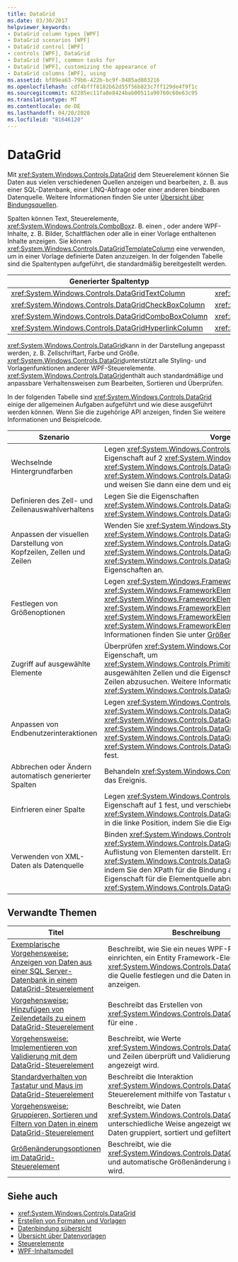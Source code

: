 ```yaml
---
title: DataGrid
ms.date: 03/30/2017
helpviewer_keywords:
- DataGrid column types [WPF]
- DataGrid scenarios [WPF]
- DataGrid control [WPF]
- controls [WPF], DataGrid
- DataGrid [WPF], common tasks for
- DataGrid [WPF], customizing the appearance of
- DataGrid columns [WPF], using
ms.assetid: bf89ea63-79b6-422b-bc9f-0485ad803216
ms.openlocfilehash: cdf4bfff8182b62d55f56b823c7ff129de4f9f1c
ms.sourcegitcommit: 62285ec11fa8e8424bab00511a90760c60e63c95
ms.translationtype: MT
ms.contentlocale: de-DE
ms.lasthandoff: 04/20/2020
ms.locfileid: "81646120"
---
```

# <a name="datagrid"></a>DataGrid
Mit <xref:System.Windows.Controls.DataGrid> dem Steuerelement können Sie Daten aus vielen verschiedenen Quellen anzeigen und bearbeiten, z. B. aus einer SQL-Datenbank, einer LINQ-Abfrage oder einer anderen bindbaren Datenquelle. Weitere Informationen finden Sie unter [Übersicht über Bindungsquellen](../data/binding-sources-overview.md).  
  
 Spalten können Text, Steuerelemente, <xref:System.Windows.Controls.ComboBox>z. B. einen , oder andere WPF-Inhalte, z. B. Bilder, Schaltflächen oder alle in einer Vorlage enthaltenen Inhalte anzeigen. Sie können <xref:System.Windows.Controls.DataGridTemplateColumn> eine verwenden, um in einer Vorlage definierte Daten anzuzeigen. In der folgenden Tabelle sind die Spaltentypen aufgeführt, die standardmäßig bereitgestellt werden.  
  
|Generierter Spaltentyp|Datentyp|  
|---------------------------|---------------|  
|<xref:System.Windows.Controls.DataGridTextColumn>|<xref:System.String>|  
|<xref:System.Windows.Controls.DataGridCheckBoxColumn>|<xref:System.Boolean>|  
|<xref:System.Windows.Controls.DataGridComboBoxColumn>|<xref:System.Enum>|  
|<xref:System.Windows.Controls.DataGridHyperlinkColumn>|<xref:System.Uri>|  
  
 <xref:System.Windows.Controls.DataGrid>kann in der Darstellung angepasst werden, z. B. Zellschriftart, Farbe und Größe. <xref:System.Windows.Controls.DataGrid>unterstützt alle Styling- und Vorlagenfunktionen anderer WPF-Steuerelemente. <xref:System.Windows.Controls.DataGrid>enthält auch standardmäßige und anpassbare Verhaltensweisen zum Bearbeiten, Sortieren und Überprüfen.  
  
 In der folgenden Tabelle sind <xref:System.Windows.Controls.DataGrid> einige der allgemeinen Aufgaben aufgeführt und wie diese ausgeführt werden können. Wenn Sie die zugehörige API anzeigen, finden Sie weitere Informationen und Beispielcode.  
  
|Szenario|Vorgehensweise|  
|--------------|--------------|  
|Wechselnde Hintergrundfarben|Legen <xref:System.Windows.Controls.ItemsControl.AlternationIndex%2A> Sie die Eigenschaft auf 2 <xref:System.Windows.Media.Brush> oder <xref:System.Windows.Controls.DataGrid.RowBackground%2A> mehr <xref:System.Windows.Controls.DataGrid.AlternatingRowBackground%2A> fest, und weisen Sie dann eine dem und eigenschaften zu.|  
|Definieren des Zell- und Zeilenauswahlverhaltens|Legen Sie die Eigenschaften <xref:System.Windows.Controls.DataGrid.SelectionMode%2A> und <xref:System.Windows.Controls.DataGrid.SelectionUnit%2A> fest.|  
|Anpassen der visuellen Darstellung von Kopfzeilen, Zellen und Zeilen|Wenden Sie <xref:System.Windows.Style> eine <xref:System.Windows.Controls.DataGrid.ColumnHeaderStyle%2A> <xref:System.Windows.Controls.DataGrid.RowHeaderStyle%2A>neue <xref:System.Windows.Controls.DataGrid.CellStyle%2A>auf <xref:System.Windows.Controls.DataGrid.RowStyle%2A> die , , oder Eigenschaften an.|  
|Festlegen von Größenoptionen|Legen <xref:System.Windows.FrameworkElement.Height%2A>Sie <xref:System.Windows.FrameworkElement.MaxHeight%2A> <xref:System.Windows.FrameworkElement.MinHeight%2A>die <xref:System.Windows.FrameworkElement.Width%2A> <xref:System.Windows.FrameworkElement.MaxWidth%2A>Eigenschaften <xref:System.Windows.FrameworkElement.MinWidth%2A> , , , , oder fest. Weitere Informationen finden Sie unter [Größenoptionen im DataGrid-Steuerelement](sizing-options-in-the-datagrid-control.md).|  
|Zugriff auf ausgewählte Elemente|Überprüfen <xref:System.Windows.Controls.DataGrid.SelectedCells%2A> Sie die Eigenschaft, um <xref:System.Windows.Controls.Primitives.MultiSelector.SelectedItems%2A> die ausgewählten Zellen und die Eigenschaft abzusuchen, um die ausgewählten Zeilen abzusuchen. Weitere Informationen finden Sie unter <xref:System.Windows.Controls.DataGrid.SelectedCells%2A>.|  
|Anpassen von Endbenutzerinteraktionen|Legen <xref:System.Windows.Controls.DataGrid.CanUserAddRows%2A>Sie <xref:System.Windows.Controls.DataGrid.CanUserDeleteRows%2A> <xref:System.Windows.Controls.DataGrid.CanUserReorderColumns%2A>die <xref:System.Windows.Controls.DataGrid.CanUserResizeColumns%2A> <xref:System.Windows.Controls.DataGrid.CanUserResizeRows%2A>Eigenschaften <xref:System.Windows.Controls.DataGrid.CanUserSortColumns%2A> , , , , und fest.|  
|Abbrechen oder Ändern automatisch generierter Spalten|Behandeln <xref:System.Windows.Controls.DataGrid.AutoGeneratingColumn> Sie das Ereignis.|  
|Einfrieren einer Spalte|Legen <xref:System.Windows.Controls.DataGrid.FrozenColumnCount%2A> Sie die Eigenschaft auf 1 fest, und verschieben <xref:System.Windows.Controls.DataGridColumn.DisplayIndex%2A> Sie die Spalte in die linke Position, indem Sie die Eigenschaft auf 0 setzen.|  
|Verwenden von XML-Daten als Datenquelle|Binden <xref:System.Windows.Controls.ItemsControl.ItemsSource%2A> Sie <xref:System.Windows.Controls.DataGrid> die an die XPath-Abfrage, die die Auflistung von Elementen darstellt. Erstellen Sie jede <xref:System.Windows.Controls.DataGrid>Spalte im . Binden Sie jede Spalte, indem Sie den XPath für die Bindung an die Abfrage festlegen, die die Eigenschaft für die Elementquelle abruft. Ein Beispiel finden Sie unter <xref:System.Windows.Controls.DataGridTextColumn>.|  
  
## <a name="related-topics"></a>Verwandte Themen  
  
|Titel|Beschreibung|  
|-----------|-----------------|  
|[Exemplarische Vorgehensweise: Anzeigen von Daten aus einer SQL Server-Datenbank in einem DataGrid-Steuerelement](walkthrough-display-data-from-a-sql-server-database-in-a-datagrid-control.md)|Beschreibt, wie Sie ein neues WPF-Projekt einrichten, ein Entity Framework-Element <xref:System.Windows.Controls.DataGrid>hinzufügen, die Quelle festlegen und die Daten in einem anzeigen.|  
|[Vorgehensweise: Hinzufügen von Zeilendetails zu einem DataGrid-Steuerelement](how-to-add-row-details-to-a-datagrid-control.md)|Beschreibt das Erstellen von <xref:System.Windows.Controls.DataGrid>Zeilendetails für eine .|  
|[Vorgehensweise: Implementieren von Validierung mit dem DataGrid-Steuerelement](how-to-implement-validation-with-the-datagrid-control.md)|Beschreibt, wie Werte <xref:System.Windows.Controls.DataGrid> in Zellen und Zeilen überprüft und Validierungsfeedback angezeigt wird.|  
|[Standardverhalten von Tastatur und Maus im DataGrid-Steuerelement](default-keyboard-and-mouse-behavior-in-the-datagrid-control.md)|Beschreibt die Interaktion <xref:System.Windows.Controls.DataGrid> mit dem Steuerelement mithilfe von Tastatur und Maus.|  
|[Vorgehensweise: Gruppieren, Sortieren und Filtern von Daten in einem DataGrid-Steuerelement](how-to-group-sort-and-filter-data-in-the-datagrid-control.md)|Beschreibt, wie Daten <xref:System.Windows.Controls.DataGrid> auf unterschiedliche Weise angezeigt werden, indem die Daten gruppiert, sortiert und gefiltert werden.|  
|[Größenänderungsoptionen im DataGrid-Steuerelement](sizing-options-in-the-datagrid-control.md)|Beschreibt, wie die <xref:System.Windows.Controls.DataGrid>absolute und automatische Größenänderung im gesteuert wird.|  
  
## <a name="see-also"></a>Siehe auch

- <xref:System.Windows.Controls.DataGrid>
- [Erstellen von Formaten und Vorlagen](../../../desktop-wpf/fundamentals/styles-templates-overview.md)
- [Datenbindung sübersicht](../../../desktop-wpf/data/data-binding-overview.md)
- [Übersicht über Datenvorlagen](../data/data-templating-overview.md)
- [Steuerelemente](index.md)
- [WPF-Inhaltsmodell](wpf-content-model.md)

